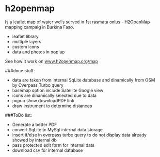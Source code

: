 # h2openmap

Is a leaflet map of water wells surved in 1st rasmata onlus - H2OpenMap mapping campaig in Burkina Faso.
- leaflet library
- multiple layers
- custom icons
- data and photos in pop up

See how it work on www.h2openmap.org/map

###done stuff:

- data are taken from internal SqLite database and dinamically from OSM by Overpass Turbo query
- basemap option include Satellite Google view
- icons are dinamically selected due to data
- popup show downloadPDF link
- draw instrument to determine distances


###ToDo list:

- Generate a better PDF
- convert SqLite to MySql internal data storage
- insert if/else in overpass turbo query to do not display data already showed by internal db
- pass protected edit form for internal data
- download csv for internal database



